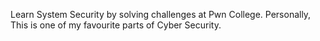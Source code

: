 Learn System Security by solving challenges at Pwn College. Personally, This is one of my favourite parts of Cyber Security.
